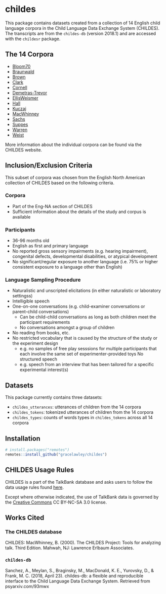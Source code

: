 # childes

This package contains datasets created from a collection of 14 English child language corpora in the Child Language Data Exchange System (CHILDES). The transcripts are from the `childes-db` (version 2018.1) and are accessed with the `childesr` package.

## The 14 Corpora

* [Bloom70](https://childes.talkbank.org/access/Eng-NA/Bloom70.html)
* [Braunwald](https://childes.talkbank.org/access/Eng-NA/Braunwald.html)
* [Brown](https://childes.talkbank.org/access/Eng-NA/Brown.html)
* [Clark](https://childes.talkbank.org/access/Eng-NA/Clark.html)
* [Cornell](https://childes.talkbank.org/access/Eng-NA/Cornell.html)
* [Demetras-Trevor](https://childes.talkbank.org/access/Eng-NA/Demetras1.html)
* [EllisWeismer](https://childes.talkbank.org/access/Clinical-MOR/EllisWeismer.html)
* [Hall](https://childes.talkbank.org/access/Eng-NA/Hall.html)
* [Kuczaj](https://childes.talkbank.org/access/Eng-NA/Kuczaj.html)
* [MacWhinney](https://childes.talkbank.org/access/Eng-NA/MacWhinney.html)
* [Sachs](https://childes.talkbank.org/access/Eng-NA/Sachs.html)
* [Suppes](https://childes.talkbank.org/access/Eng-NA/Suppes.html)
* [Warren](https://childes.talkbank.org/access/Eng-NA/Warren.html)
* [Weist](https://childes.talkbank.org/access/Eng-NA/Weist.html)

More information about the individual corpora can be found via the CHILDES website.

## Inclusion/Exclusion Criteria

This subset of corpora was chosen from the English North American collection of CHILDES based on the following criteria.

### Corpora

* Part of the Eng-NA section of CHILDES
* Sufficient information about the details of the study and corpus is available

### Participants

* 36-96 months old
* English as first and primary language
* No reported gross sensory impairments (e.g. hearing impairment), congenital defects, developmental disabilities, or atypical development
* No significant/regular exposure to another language (i.e. 75% or higher consistent exposure to a language other than English)

### Language Sampling Procedure

* Naturalistic and unscripted elicitations (in either naturalistic or laboratory settingss)
* Intelligible speech
* One-on-one conversations (e.g. child-examiner conversations or parent-child conversations)
  + Can be child-child conversations as long as both children meet the participant requirements
  + No conversations amongst a group of children
* No reading from books, etc.
* No restricted vocabulary that is caused by the structure of the study or the experiment design
  + e.g. no samples of free play sesssions for multiple participants that each involve the same set of experimenter-provided toys
No structured speech
  + e.g. speech from an interview that has been tailored for a specific experimental interest(s)


## Datasets

This package currently contains three datasets:

* `childes_utterances`: utterances of children from the 14 corpora
* `childes_tokens`: tokenized utterances of children from the 14 corpora
* `childes_types`: counts of words types in `childes_tokens` across all 14 corpora


## Installation

``` r
# install.packages("remotes")
remotes::install_github("gracelawley/childes")
```

## CHILDES Usage Rules

CHILDES is a part of the TalkBank database and asks users to follow the data usage rules found [here](https://talkbank.org/share/rules.html).

Except where otherwise indicated, the use of TalkBank data is governed by the [Creative Commons](https://creativecommons.org/licenses/by-nc-sa/3.0/) CC BY-NC-SA 3.0 license.

## Works Cited

### The CHILDES database

CHILDES: MacWhinney, B. (2000). The CHILDES Project: Tools for analyzing talk. Third Edition. Mahwah, NJ: Lawrence Erlbaum Associates.

### `childes-db`

 Sanchez, A., Meylan, S., Braginsky, M., MacDonald, K. E., Yurovsky, D., & Frank, M. C. (2018, April 23). childes-db: a flexible and reproducible interface to the Child Language Data Exchange System. Retrieved from psyarxiv.com/93mwx
 

